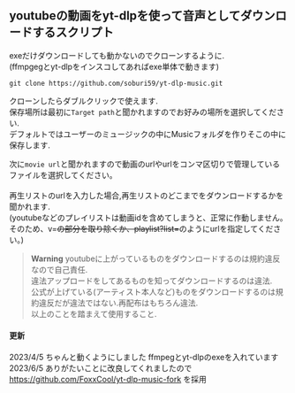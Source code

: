 ## youtubeの動画をyt-dlpを使って音声としてダウンロードするスクリプト
exeだけダウンロードしても動かないのでクローンするように.   
(ffmpgegとyt-dlpをインスコしてあればexe単体で動きます)  

```
git clone https://github.com/soburi59/yt-dlp-music.git
```
クローンしたらダブルクリックで使えます.<br />
保存場所は最初に`Target path`と聞かれますのでお好みの場所を選択してください.<br />
デフォルトではユーザーのミュージックの中にMusicフォルダを作りそこの中に保存します.<br />

次に`movie url`と聞かれますので動画のurlやurlをコンマ区切りで管理しているファイルを選択してください。<br />
<br>
再生リストのurlを入力した場合,再生リストのどこまでをダウンロードするかを聞かれます.  <br />
(youtubeなどのプレイリストは動画idを含めてしまうと、正常に作動しません。  
そのため、v=~~の部分を取り除くか、playlist?list=~~のようにurlを指定してください。) 

> **Warning**
> youtubeに上がっているものをダウンロードするのは規約違反なので自己責任.  
> 違法アップロードをしてあるものを知ってダウンロードするのは違法.  
> 公式が上げている(アーティスト本人など)ものをダウンロードするのは規約違反だが違法ではない.再配布はもちろん違法.  
> 以上のことを踏まえて使用すること.  

#### 更新
2023/4/5 ちゃんと動くようにしました ffmpegとyt-dlpのexeを入れています
2023/6/5 ありがたいことに改良してくれましたので https://github.com/FoxxCool/yt-dlp-music-fork を採用